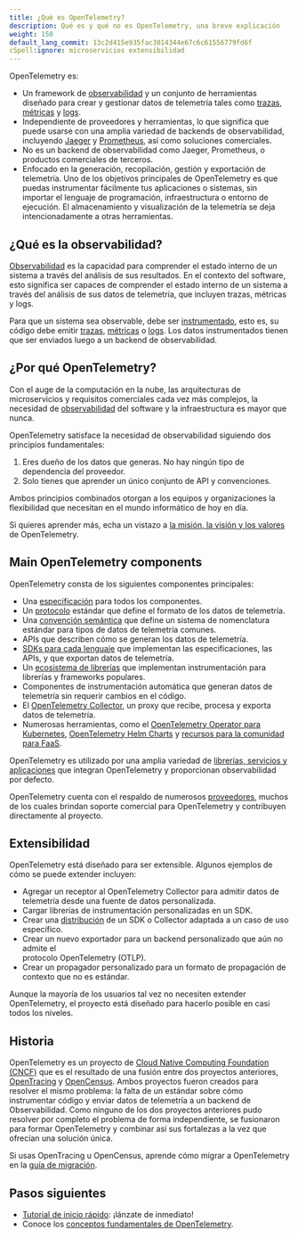 ```yaml
---
title: ¿Qué es OpenTelemetry?
description: Qué es y qué no es OpenTelemetry, una breve explicación
weight: 150
default_lang_commit: 13c2d415e935fac3014344e67c6c61556779fd6f
cSpell:ignore: microservicios extensibilidad
---
```


OpenTelemetry es:

- Un framework de
  [observabilidad](/docs/concepts/observability-primer/#what-is-observability) y
  un conjunto de herramientas diseñado para crear y gestionar datos de
  telemetría tales como [trazas](/docs/concepts/signals/traces/),
  [métricas](/docs/concepts/signals/metrics/) y
  [logs](/docs/concepts/signals/logs/).
- Independiente de proveedores y herramientas, lo que significa que puede usarse
  con una amplia variedad de backends de observabilidad, incluyendo
  [Jaeger](https://www.jaegertracing.io/) y
  [Prometheus](https://prometheus.io/), así como soluciones comerciales.
- No es un backend de observabilidad como Jaeger, Prometheus, o productos
  comerciales de terceros.
- Enfocado en la generación, recopilación, gestión y exportación de telemetría.
  Uno de los objetivos principales de OpenTelemetry es que puedas instrumentar
  fácilmente tus aplicaciones o sistemas, sin importar el lenguaje de
  programación, infraestructura o entorno de ejecución. El almacenamiento y
  visualización de la telemetría se deja intencionadamente a otras herramientas.

## ¿Qué es la observabilidad?

[Observabilidad](/docs/concepts/observability-primer/#what-is-observability) es
la capacidad para comprender el estado interno de un sistema a través del
análisis de sus resultados. En el contexto del software, esto significa ser
capaces de comprender el estado interno de un sistema a través del análisis de
sus datos de telemetría, que incluyen trazas, métricas y logs.

Para que un sistema sea observable, debe ser
[instrumentado](/docs/concepts/instrumentation), esto es, su código debe emitir
[trazas](/docs/concepts/signals/traces/),
[métricas](/docs/concepts/signals/metrics/) o
[logs](/docs/concepts/signals/logs/). Los datos instrumentados tienen que ser
enviados luego a un backend de observabilidad.

## ¿Por qué OpenTelemetry?

Con el auge de la computación en la nube, las arquitecturas de microservicios y
requisitos comerciales cada vez más complejos, la necesidad de
[observabilidad](/docs/concepts/observability-primer/#what-is-observability) del
software y la infraestructura es mayor que nunca.

OpenTelemetry satisface la necesidad de observabilidad siguiendo dos principios
fundamentales:

1. Eres dueño de los datos que generas. No hay ningún tipo de dependencia del
   proveedor.
2. Solo tienes que aprender un único conjunto de API y convenciones.

Ambos principios combinados otorgan a los equipos y organizaciones la
flexibilidad que necesitan en el mundo informático de hoy en día.

Si quieres aprender más, echa un vistazo a
[la misión, la visión y los valores](/community/mission/) de OpenTelemetry.

## Main OpenTelemetry components

OpenTelemetry consta de los siguientes componentes principales:

- Una [especificación](/docs/specs/otel) para todos los componentes.
- Un [protocolo](/docs/specs/otlp/) estándar que define el formato de los datos
  de telemetría.
- Una [convención semántica](/docs/specs/semconv/) que define un sistema de
  nomenclatura estándar para tipos de datos de telemetría comunes.
- APIs que describen cómo se generan los datos de telemetría.
- [SDKs para cada lenguaje](/docs/languages) que implementan las
  especificaciones, las APIs, y que exportan datos de telemetría.
- Un [ecosistema de librerías](/ecosystem/registry) que implementan
  instrumentación para librerías y frameworks populares.
- Componentes de instrumentación automática que generan datos de telemetría sin
  requerir cambios en el código.
- El [OpenTelemetry Collector](/docs/collector), un proxy que recibe, procesa y
  exporta datos de telemetría.
- Numerosas herramientas, como el
  [OpenTelemetry Operator para Kubernetes](/docs/kubernetes/operator/),
  [OpenTelemetry Helm Charts](/docs/kubernetes/helm/) y
  [recursos para la comunidad para FaaS](/docs/faas/).

OpenTelemetry es utilizado por una amplia variedad de
[librerías, servicios y aplicaciones](/ecosystem/integrations/) que integran
OpenTelemetry y proporcionan observabilidad por defecto.

OpenTelemetry cuenta con el respaldo de numerosos
[proveedores](/ecosystem/vendors/), muchos de los cuales brindan soporte
comercial para OpenTelemetry y contribuyen directamente al proyecto.

## Extensibilidad

OpenTelemetry está diseñado para ser extensible. Algunos ejemplos de cómo se
puede extender incluyen:

- Agregar un receptor al OpenTelemetry Collector para admitir datos de
  telemetría desde una fuente de datos personalizada.
- Cargar librerías de instrumentación personalizadas en un SDK.
- Crear una [distribución](/docs/concepts/distributions/) de un SDK o Collector
  adaptada a un caso de uso específico.
- Crear un nuevo exportador para un backend personalizado que aún no admite el  
  protocolo OpenTelemetry (OTLP).
- Crear un propagador personalizado para un formato de propagación de contexto
  que no es estándar.

Aunque la mayoría de los usuarios tal vez no necesiten extender OpenTelemetry,
el proyecto está diseñado para hacerlo posible en casi todos los niveles.

## Historia

OpenTelemetry es un proyecto de
[Cloud Native Computing Foundation (CNCF)](https://www.cncf.io) que es el
resultado de una fusión entre dos proyectos anteriores,
[OpenTracing](https://opentracing.io) y [OpenCensus](https://opencensus.io).
Ambos proyectos fueron creados para resolver el mismo problema: la falta de un
estándar sobre cómo instrumentar código y enviar datos de telemetría a un
backend de Observabilidad. Como ninguno de los dos proyectos anteriores pudo
resolver por completo el problema de forma independiente, se fusionaron para
formar OpenTelemetry y combinar así sus fortalezas a la vez que ofrecían una
solución única.

Si usas OpenTracing u OpenCensus, aprende cómo migrar a OpenTelemetry en la
[guía de migración](/docs/migration/).

## Pasos siguientes

- [Tutorial de inicio rápido](/docs/getting-started/): ¡lánzate de inmediato!
- Conoce los [conceptos fundamentales de OpenTelemetry](/docs/concepts/).
